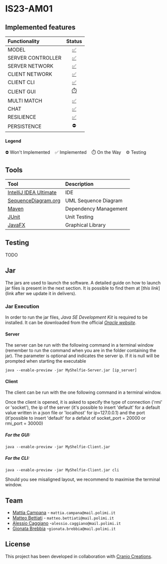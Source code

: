 # IS23-AM01

## Implemented features
| Functionality       |                                                                          Status                                                                          |
|:------------------- |:--------------------------------------------------------------------------------------------------------------------------------------------------------:|
| MODEL               |[✅](https://github.com/campanamattia/IS23-AM01/tree/main/src/main/java/Server/Model)|
| SERVER CONTROLLER   |[✅](https://github.com/campanamattia/IS23-AM01/tree/main/src/main/java/Server/Controller)|
| SERVER NETWORK      |[✅](https://github.com/campanamattia/IS23-AM01/tree/main/src/main/java/Server/Network)|
| CLIENT NETWORK      |[✅](https://github.com/campanamattia/IS23-AM01/tree/main/src/main/java/Client/Network)|
| CLIENT CLI          |[✅](https://github.com/campanamattia/IS23-AM01/tree/main/src/main/java/Client/View/Cli)|
| CLIENT GUI          |[⏱️](https://github.com/campanamattia/IS23-AM01/tree/main/src/main/java/Client/View/Gui)|
| MULTI MATCH         |[✅](https://github.com/campanamattia/IS23-AM01/tree/main/src/main/java/Server/Network/Lobby)|
| CHAT                |[✅](https://github.com/campanamattia/IS23-AM01/tree/main/src/main/java/Utils)|
| RESILIENCE          |[✅](https://github.com/campanamattia/IS23-AM01/tree/main/src/main/java/Server/Network/Lobby)|
| PERSISTENCE         |⛔|
#### Legend
⛔ Won't Implemented &nbsp;&nbsp; ✅ Implemented &nbsp;&nbsp; ⏱️ On the Way &nbsp;&nbsp; ⚙️ Testing

## Tools
| Tool                                                     | Description           |
|:---------------------------------------------------------|:----------------------|
| [IntelliJ IDEA Ultimate](https://www.jetbrains.com/idea) | IDE                   |
| [SequenceDiagram.org](https://sequencediagram.org)       | UML Sequence Diagram  |
| [Maven](https://maven.apache.org)                        | Dependency Management |
| [JUnit](https://junit.org/junit5)                        | Unit Testing          |
| [JavaFX](https://openjfx.io)                             | Graphical Library     |

## Testing
TODO

## Jar
The jars are used to launch the software. A detailed guide on how to launch jar files is present in the next section. It is possible to find them at [_this link_](link after we update it in delivers).

### Jar Execution
In order to run the jar files, _Java SE Development Kit_ is required to be installed. It can be downloaded from the official [_Oracle website_](https://www.oracle.com/java/technologies/downloads).

#### Server
The server can be run with the following command in a terminal window (remember to run the command when you are in the folder containing the jar). The parameter is optional and indicates the server ip. If it is null will be prompted when starting the executable

 ```
java --enable-preview -jar MyShelfie-Server.jar [ip_server]
 ```

#### Client
The client can be run with the one following command in a terminal window.

Once the client is opened, it is asked to specify the type of connection ('rmi' or 'socket'), the ip of the server (it's possible to insert 'default' for a default value written in a json file or 'localhost' for ip=127.0.0.1) and the port (it'possible to insert 'default' for a defalut of socket_port = 20000 or rmi_port = 30000)

##### For the GUI:
 ```
java --enable-preview -jar MyShelfie-Client.jar
 ```

##### For the CLI:
 ```
java --enable-preview -jar MyShelfie-Client.jar cli
 ```
Should you see misaligned layout, we recommend to maximise the terminal window.

## Team
- [Mattia Campana](https://github.com/camanamattia) - `mattia.campana@mail.polimi.it`
- [Matteo Bettiati](https://github.com/matteobettiati) - `matteo.bettiati@mail.polimi.it`
- [Alessio Caggiano](https://github.com/falcro02) -`alessio.caggiano@mail.polimi.it`
- [Gionata Brebbia](https://github.com/gionatabrebbia) -`gionata.brebbia@mail.polimi.it`

## License
This project has been developed in collaboration with [Cranio Creations](https://www.craniocreations.it/prodotto/my-shelfie).
